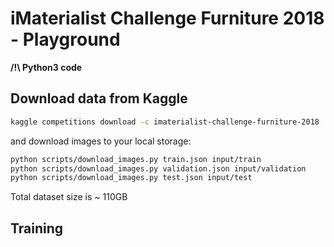 # iMaterialist Challenge Furniture 2018 - Playground 

**/!\ Python3 code**
 
## Download data from Kaggle

```bash
kaggle competitions download -c imaterialist-challenge-furniture-2018
```
and download images to your local storage:
```bash
python scripts/download_images.py train.json input/train
python scripts/download_images.py validation.json input/validation
python scripts/download_images.py test.json input/test
```
Total dataset size is ~ 110GB

  
## Training



